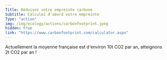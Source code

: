 ```yaml
---
Title: Réduisez votre empreinte carbone
Subtitle: Calculez d'abord votre empreinte
Type: "action"
img: /img/ecology/actions/carbonfootprint.jpeg
hidden: true
link: "https://www.carbonfootprint.com/calculator.aspx"
---
```


Actuellement la moyenne française est d'environ 10t CO2 par an, atteignons 2t CO2 par an !